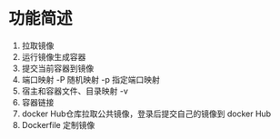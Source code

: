 # 功能简述

1.  拉取镜像
2.  运行镜像生成容器
3.  提交当前容器到镜像
4.  端口映射 -P 随机映射 -p 指定端口映射
5.  宿主和容器文件、目录映射 -v
6.  容器链接
7.  docker Hub仓库拉取公共镜像，登录后提交自己的镜像到 docker Hub
8.  Dockerfile 定制镜像